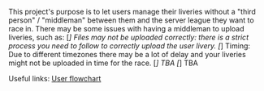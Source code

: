 This project's purpose is to let users manage their liveries without a "third person" / "middleman" between them and the server league they want to race in. There may be some issues with having a middleman to upload liveries, such as:
[*] Files may not be uploaded correctly: there is a strict process you need to follow to correctly upload the user livery.
[*] Timing: Due to different timezones there may be a lot of delay and your liveries might not be uploaded in time for the race.
[*] TBA
[*] TBA

Useful links:
[User flowchart](https://www.figma.com/file/dcvxLsiOR3HKLEWQKoFB8z/Flowchart?type=whiteboard&node-id=0%3A1&t=F6iDE9BTTKWH9afX-1)
